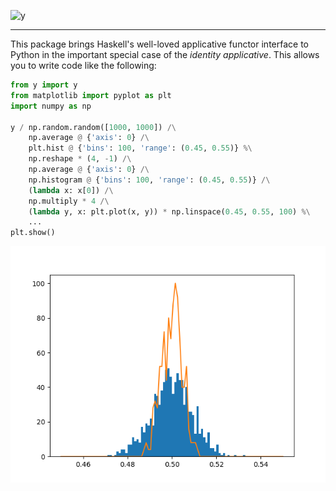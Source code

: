 ![y](https://avatars.githubusercontent.com/u/133489024?s=50)

---

This package brings Haskell's well-loved applicative functor interface to Python in the important special case of the _identity applicative_. This allows you to write code like the following:

```python
from y import y
from matplotlib import pyplot as plt
import numpy as np

y / np.random.random([1000, 1000]) /\
    np.average @ {'axis': 0} /\
    plt.hist @ {'bins': 100, 'range': (0.45, 0.55)} %\
    np.reshape * (4, -1) /\
    np.average @ {'axis': 0} /\
    np.histogram @ {'bins': 100, 'range': (0.45, 0.55)} /\
    (lambda x: x[0]) /\
    np.multiply * 4 /\
    (lambda y, x: plt.plot(x, y)) * np.linspace(0.45, 0.55, 100) %\
    ...
plt.show()
```

![demo](assets/demo.png)
